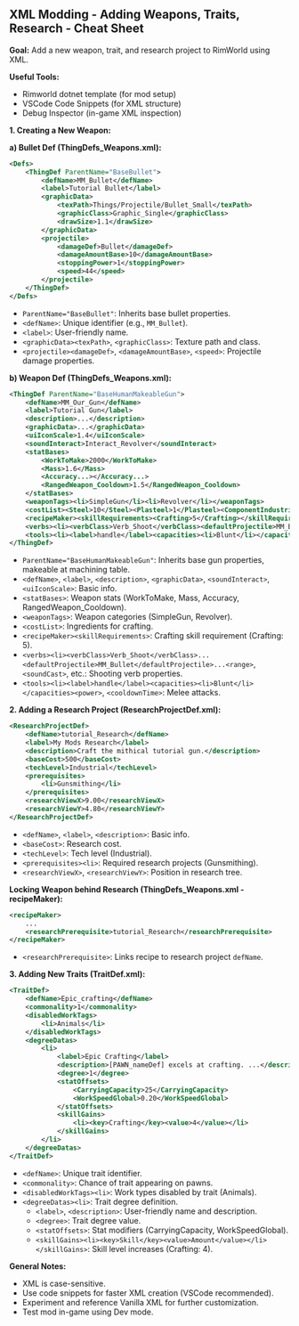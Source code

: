 
## XML Modding - Adding Weapons, Traits, Research - Cheat Sheet

**Goal:** Add a new weapon, trait, and research project to RimWorld using XML.

**Useful Tools:**
- Rimworld dotnet template (for mod setup)
- VSCode Code Snippets (for XML structure)
- Debug Inspector (in-game XML inspection)

**1. Creating a New Weapon:**

   **a) Bullet Def (ThingDefs\_Weapons.xml):**
   ```xml
   <Defs>
       <ThingDef ParentName="BaseBullet">
           <defName>MM_Bullet</defName>
           <label>Tutorial Bullet</label>
           <graphicData>
               <texPath>Things/Projectile/Bullet_Small</texPath>
               <graphicClass>Graphic_Single</graphicClass>
               <drawSize>1.1</drawSize>
           </graphicData>
           <projectile>
               <damageDef>Bullet</damageDef>
               <damageAmountBase>10</damageAmountBase>
               <stoppingPower>1</stoppingPower>
               <speed>44</speed>
           </projectile>
       </ThingDef>
   </Defs>
   ```
   - `ParentName="BaseBullet"`: Inherits base bullet properties.
   - `<defName>`: Unique identifier (e.g., `MM_Bullet`).
   - `<label>`: User-friendly name.
   - `<graphicData><texPath>`, `<graphicClass>`: Texture path and class.
   - `<projectile><damageDef>`, `<damageAmountBase>`, `<speed>`: Projectile damage properties.

   **b) Weapon Def (ThingDefs\_Weapons.xml):**
   ```xml
   <ThingDef ParentName="BaseHumanMakeableGun">
       <defName>MM_Our_Gun</defName>
       <label>Tutorial Gun</label>
       <description>...</description>
       <graphicData>...</graphicData>
       <uiIconScale>1.4</uiIconScale>
       <soundInteract>Interact_Revolver</soundInteract>
       <statBases>
           <WorkToMake>2000</WorkToMake>
           <Mass>1.6</Mass>
           <Accuracy...></Accuracy...>
           <RangedWeapon_Cooldown>1.5</RangedWeapon_Cooldown>
       </statBases>
       <weaponTags><li>SimpleGun</li><li>Revolver</li></weaponTags>
       <costList><Steel>10</Steel><Plasteel>1</Plasteel><ComponentIndustrial>1</ComponentIndustrial></costList>
       <recipeMaker><skillRequirements><Crafting>5</Crafting></skillRequirements></recipeMaker>
       <verbs><li><verbClass>Verb_Shoot</verbClass><defaultProjectile>MM_Bullet</defaultProjectile><warmupTime>0.9</warmupTime><burstShotCount>3</burstShotCount><ticksBetweenBurstShots>22</ticksBetweenBurstShots><range>20</range><soundCast>Shot_Revolver</soundCast><soundCastTail>GunTail_Light</soundCastTail><muzzleFlashScale>8</muzzleFlashScale></li></verbs>
       <tools><li><label>handle</label><capacities><li>Blunt</li></capacities><power>7</power><cooldownTime>3.1</cooldownTime></li><li><label>barrel</label><capacities><li>Blunt</li><li>Poke</li></capacities><power>5</power><cooldownTime>2.1</cooldownTime></li></tools>
   </ThingDef>
   ```
   - `ParentName="BaseHumanMakeableGun"`: Inherits base gun properties, makeable at machining table.
   - `<defName>`, `<label>`, `<description>`, `<graphicData>`, `<soundInteract>`, `<uiIconScale>`: Basic info.
   - `<statBases>`: Weapon stats (WorkToMake, Mass, Accuracy, RangedWeapon_Cooldown).
   - `<weaponTags>`: Weapon categories (SimpleGun, Revolver).
   - `<costList>`: Ingredients for crafting.
   - `<recipeMaker><skillRequirements>`: Crafting skill requirement (Crafting: 5).
   - `<verbs><li><verbClass>Verb_Shoot</verbClass>...<defaultProjectile>MM_Bullet</defaultProjectile>...<range>`, `<soundCast>`, etc.: Shooting verb properties.
   - `<tools><li><label>handle</label><capacities><li>Blunt</li></capacities><power>`, `<cooldownTime>`: Melee attacks.

**2. Adding a Research Project (ResearchProjectDef.xml):**

   ```xml
   <ResearchProjectDef>
       <defName>tutorial_Research</defName>
       <label>My Mods Research</label>
       <description>Craft the mithical tutorial gun.</description>
       <baseCost>500</baseCost>
       <techLevel>Industrial</techLevel>
       <prerequisites>
           <li>Gunsmithing</li>
       </prerequisites>
       <researchViewX>9.00</researchViewX>
       <researchViewY>4.80</researchViewY>
   </ResearchProjectDef>
   ```
   - `<defName>`, `<label>`, `<description>`: Basic info.
   - `<baseCost>`: Research cost.
   - `<techLevel>`: Tech level (Industrial).
   - `<prerequisites><li>`: Required research projects (Gunsmithing).
   - `<researchViewX>`, `<researchViewY>`: Position in research tree.

   **Locking Weapon behind Research (ThingDefs\_Weapons.xml - recipeMaker):**
   ```xml
   <recipeMaker>
       ...
       <researchPrerequisite>tutorial_Research</researchPrerequisite>
   </recipeMaker>
   ```
   - `<researchPrerequisite>`: Links recipe to research project `defName`.

**3. Adding New Traits (TraitDef.xml):**

   ```xml
   <TraitDef>
       <defName>Epic_crafting</defName>
       <commonality>1</commonality>
       <disabledWorkTags>
           <li>Animals</li>
       </disabledWorkTags>
       <degreeDatas>
           <li>
               <label>Epic Crafting</label>
               <description>[PAWN_nameDef] excels at crafting. ...</description>
               <degree>1</degree>
               <statOffsets>
                   <CarryingCapacity>25</CarryingCapacity>
                   <WorkSpeedGlobal>0.20</WorkSpeedGlobal>
               </statOffsets>
               <skillGains>
                   <li><key>Crafting</key><value>4</value></li>
               </skillGains>
           </li>
       </degreeDatas>
   </TraitDef>
   ```
   - `<defName>`: Unique trait identifier.
   - `<commonality>`: Chance of trait appearing on pawns.
   - `<disabledWorkTags><li>`: Work types disabled by trait (Animals).
   - `<degreeDatas><li>`: Trait degree definition.
       - `<label>`, `<description>`: User-friendly name and description.
       - `<degree>`: Trait degree value.
       - `<statOffsets>`: Stat modifiers (CarryingCapacity, WorkSpeedGlobal).
       - `<skillGains><li><key>Skill</key><value>Amount</value></li></skillGains>`: Skill level increases (Crafting: 4).

**General Notes:**

- XML is case-sensitive.
- Use code snippets for faster XML creation (VSCode recommended).
- Experiment and reference Vanilla XML for further customization.
- Test mod in-game using Dev mode.
```
